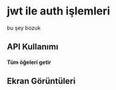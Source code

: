 
# jwt ile auth işlemleri    

bu şey bozuk 


## API Kullanımı

#### Tüm öğeleri getir


## Ekran Görüntüleri
